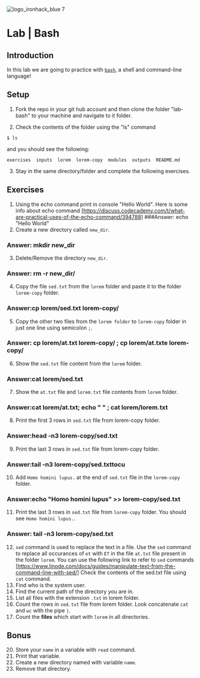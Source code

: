 ![logo_ironhack_blue 7](https://user-images.githubusercontent.com/23629340/40541063-a07a0a8a-601a-11e8-91b5-2f13e4e6b441.png)

# Lab | Bash

## Introduction

In this lab we are going to practice with [`bash`](<https://en.wikipedia.org/wiki/Bash_(Unix_shell)>), a shell and command-line language!

## Setup

1. Fork the repo in your git hub account and then clone the folder "lab-bash" to your machine and navigate to it folder.

2. Check the contents of the folder using the "ls" command

```shell
$ ls
```

and you should see the following:

```shell
exercises  inputs  lorem  lorem-copy  modules  outputs  README.md
```

3. Stay in the same directory/folder and complete the following exercises.

## Exercises

1. Using the echo command print in console "Hello World". Here is some info about echo command [https://discuss.codecademy.com/t/what-are-practical-uses-of-the-echo-command/394788]
###Answer: echo "Hello World"
2. Create a new directory called `new_dir`.
### Answer: mkdir new_dir
3. Delete/Remove the directory `new_dir`.
### Answer: rm -r new_dir/ 
4. Copy the file `sed.txt` from the `lorem` folder and paste it to the folder `lorem-copy` folder.
### Answer:cp lorem/sed.txt lorem-copy/
5. Copy the other two files from the `lorem folder` to `lorem-copy` folder in just one line using semicolon `;`.
### Answer: cp lorem/at.txt lorem-copy/ ; cp lorem/at.txte  lorem-copy/
6. Show the `sed.txt` file content from the `lorem` folder.
### Answer:cat lorem/sed.txt
7. Show the `at.txt` file and `lorem.txt` file contents from `lorem` folder.
### Answer:cat lorem/at.txt; echo " " ; cat lorem/lorem.txt
8. Print the first 3 rows in `sed.txt` file from lorem-copy folder.
### Answer:head -n3 lorem-copy/sed.txt
9. Print the last 3 rows in `sed.txt` file from lorem-copy folder.
### Answer:tail -n3 lorem-copy/sed.txttocu
10. Add `Homo homini lupus.` at the end of `sed.txt` file in the `lorem-copy` folder.
### Answer:echo "Homo homini lupus" >> lorem-copy/sed.txt
11. Print the last 3 rows in `sed.txt` file from `lorem-copy` folder. You should see `Homo homini lupus.`.
### Answer: tail -n3 lorem-copy/sed.txt
12. `sed` command is used to replace the text in a file. Use the `sed` command to replace all occurances of `et` with `ET` in the file `at.txt` file present in the folder `lorem`. You can use the following link to refer to `sed` commands [https://www.linode.com/docs/guides/manipulate-text-from-the-command-line-with-sed/]
Check the contents of the sed.txt file using `cat` command.
13. Find who is the system user. 
14. Find the current path of the directory you are in.
15. List all files with the extension `.txt` in lorem folder.
16. Count the rows in `sed.txt` file from lorem folder. Look concatenate `cat` and `wc` with the pipe `|`.
17. Count the **files** which start with `lorem` in all directories.


## Bonus

20. Store your `name` in a variable with `read` command.
21. Print that variable.
22. Create a new directory named with variable `name`.
23. Remove that directory.
